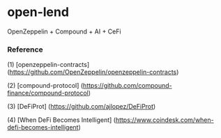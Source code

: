 # open-lend
OpenZeppelin + Compound + AI + CeFi

### Reference
(1) [openzeppelin-contracts] (https://github.com/OpenZeppelin/openzeppelin-contracts)

(2) [compound-protocol] (https://github.com/compound-finance/compound-protocol)

(3) [DeFiProt] (https://github.com/ajlopez/DeFiProt)

(4) [When DeFi Becomes Intelligent] (https://www.coindesk.com/when-defi-becomes-intelligent)
